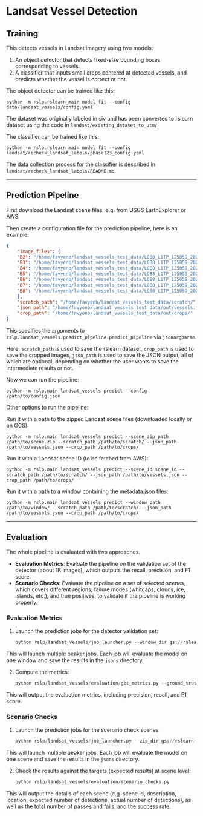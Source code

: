 # Landsat Vessel Detection


## Training

This detects vessels in Landsat imagery using two models:

1.  An object detector that detects fixed-size bounding boxes corresponding to vessels.
2.  A classifier that inputs small crops centered at detected vessels, and predicts
 whether the vessel is correct or not.


The object detector can be trained like this:

    python -m rslp.rslearn_main model fit --config data/landsat_vessels/config.yaml

The dataset was originally labeled in siv and has been converted to rslearn dataset
using the code in `landsat/existing_dataset_to_utm/`.

The classifier can be trained like this:

    python -m rslp.rslearn_main model fit --config landsat/recheck_landsat_labels/phase123_config.yaml

The data collection process for the classifier is described in
`landsat/recheck_landsat_labels/README.md`.

---

## Prediction Pipeline


First download the Landsat scene files, e.g. from USGS EarthExplorer or AWS.

Then create a configuration file for the prediction pipeline, here is an example:

```json
{
    "image_files": {
    "B2": "/home/favyenb/landsat_vessels_test_data/LC08_L1TP_125059_20240727_20240801_02_T1_B2.TIF",
    "B3": "/home/favyenb/landsat_vessels_test_data/LC08_L1TP_125059_20240727_20240801_02_T1_B3.TIF",
    "B4": "/home/favyenb/landsat_vessels_test_data/LC08_L1TP_125059_20240727_20240801_02_T1_B4.TIF",
    "B5": "/home/favyenb/landsat_vessels_test_data/LC08_L1TP_125059_20240727_20240801_02_T1_B5.TIF",
    "B6": "/home/favyenb/landsat_vessels_test_data/LC08_L1TP_125059_20240727_20240801_02_T1_B6.TIF",
    "B7": "/home/favyenb/landsat_vessels_test_data/LC08_L1TP_125059_20240727_20240801_02_T1_B7.TIF",
    "B8": "/home/favyenb/landsat_vessels_test_data/LC08_L1TP_125059_20240727_20240801_02_T1_B8.TIF",
    },
    "scratch_path": "/home/favyenb/landsat_vessels_test_data/scratch/",
    "json_path": "/home/favyenb/landsat_vessels_test_data/out/vessels.json",
    "crop_path": "/home/favyenb/landsat_vessels_test_data/out/crops/"
}
```

This specifies the arguments to
`rslp.landsat_vessels.predict_pipeline.predict_pipeline` via `jsonargparse`.

Here, `scratch_path` is used to save the rslearn dataset, `crop_path` is used to save the cropped images, `json_path` is used to save the JSON output, all of which are optional, depending on whether the user wants to save the intermediate results or not.

Now we can run the pipeline:

    python -m rslp.main landsat_vessels predict --config /path/to/config.json

Other options to run the pipeline:

Run it with a path to the zipped Landsat scene files (downloaded locally or on GCS):

    python -m rslp.main landsat_vessels predict --scene_zip_path /path/to/scene.zip --scratch_path /path/to/scratch/ --json_path /path/to/vessels.json --crop_path /path/to/crops/

Run it with a Landsat scene ID (to be fetched from AWS):

    python -m rslp.main landsat_vessels predict --scene_id scene_id --scratch_path /path/to/scratch/ --json_path /path/to/vessels.json --crop_path /path/to/crops/

Run it with a path to a window containing the metadata.json files:

    python -m rslp.main landsat_vessels predict --window_path /path/to/window/ --scratch_path /path/to/scratch/ --json_path /path/to/vessels.json --crop_path /path/to/crops/

---

## Evaluation

The whole pipeline is evaluated with two approaches.

- **Evaluation Metrics**: Evaluate the pipeline on the validation set of the detector (about 1K images), which outputs the recall, precision, and F1 score.
- **Scenario Checks**: Evaluate the pipeline on a set of selected scenes, which covers different regions, failure modes (whitcaps, clouds, ice, islands, etc.), and true positives, to validate if the pipeline is working properly.


### Evaluation Metrics

1. Launch the prediction jobs for the detector validation set:

    ```python
    python rslp/landsat_vessels/job_launcher.py --window_dir gs://rslearn-eai/datasets/landsat_vessel_detection/detector/dataset_20240924/windows/labels_utm/ --json_dir gs://rslearn-eai/projects/landsat_evaluation/pipeline_results/jsons/
    ```

This will launch multiple beaker jobs. Each job will evaluate the model on one window and save the results in the `jsons` directory.

2. Compute the metrics:

    ```python
    python rslp/landsat_vessels/evaluation/get_metrics.py --ground_truth_dir gs://rslearn-eai/datasets/landsat_vessel_detection/detector/dataset_20240924/windows/labels_utm --predictions_dir gs://rslearn-eai/projects/landsat_evaluation/pipeline_results/jsons/
    ```

This will output the evaluation metrics, including precision, recall, and F1 score.

### Scenario Checks

1. Launch the prediction jobs for the scenario check scenes:

    ```python
    python rslp/landsat_vessels/job_launcher.py --zip_dir gs://rslearn-eai/projects/landsat_evaluation/scenario_checks/downloads/ --json_dir gs://rslearn-eai/projects/landsat_evaluation/scenario_checks/jsons/
    ```

This will launch multiple beaker jobs. Each job will evaluate the model on one scene and save the results in the `jsons` directory.

2. Check the results against the targets (expected results) at scene level:

    ```python
    python rslp/landsat_vessels/evaluation/scenario_checks.py
    ```

This will output the details of each scene (e.g. scene id, description, location, expected number of detections, actual number of detections), as well as the total number of passes and fails, and the success rate.
